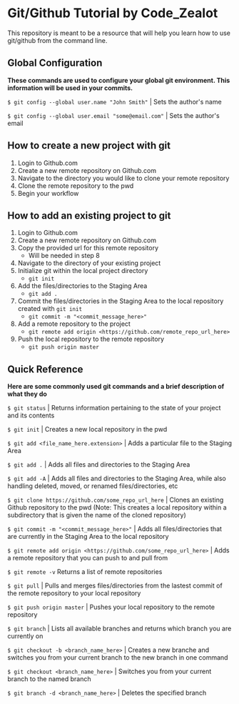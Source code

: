 # Git/Github Tutorial by Code_Zealot

This repository is meant to be a resource that will help you learn how to use git/github from the command line.


## Global Configuration
**These commands are used to configure your global git environment. This information will be used in your commits.**

`$ git config --global user.name "John Smith"`
| Sets the author's name

`$ git config --global user.email "some@email.com"` | Sets the author's email


## How to create a new project with git
1. Login to Github.com
2. Create a new remote repository on Github.com
3. Navigate to the directory you would like to clone your remote repository
4. Clone the remote repository to the pwd
5. Begin your workflow

## How to add an existing project to git
1. Login to Github.com
2. Create a new remote repository on Github.com
3. Copy the provided url for this remote repository
	- Will be needed in step 8
2. Navigate to the directory of your existing project
5. Initialize git within the local project directory
	- `git init`
6. Add the files/directories to the Staging Area
	- `git add .`
7. Commit the files/directories in the Staging Area to the local repository created with `git init`
	- `git commit -m "<commit_message_here>"`
8. Add a remote repository to the project
	- `git remote add origin <https://github.com/remote_repo_url_here>`
9. Push the local repository to the remote repository
	- `git push origin master`


## Quick Reference
**Here are some commonly used git commands and a brief description of what they do**

`$ git status`
| Returns information pertaining to the state of your project and its contents

`$ git init`
| Creates a new local repository in the pwd

`$ git add <file_name_here.extension>`
| Adds a particular file to the Staging Area

`$ git add .`
| Adds all files and directories to the Staging Area

`$ git add -A`
| Adds all files and directories to the Staging Area, while also handling deleted, moved, or renamed files/directories, etc

`$ git clone https://github.com/some_repo_url_here`
| Clones an existing Github repository to the pwd (Note: This creates a local repository within a subdirectory that is given the name of the cloned repository)

`$ git commit -m "<commit_message_here>"`
| Adds all files/directories that are currently in the Staging Area to the local repository

`$ git remote add origin <https://github.com/some_repo_url_here>`
| Adds a remote repository that you can push to and pull from

`$ git remote -v`
Returns a list of remote repositories

`$ git pull`
| Pulls and merges files/directories from the lastest commit of the remote repository to your local repository

`$ git push origin master`
| Pushes your local repository to the remote repository

`$ git branch`
| Lists all available branches and returns which branch you are currently on

`$ git checkout -b <branch_name_here>`
| Creates a new branche and switches you from your current branch to the new branch in one command

`$ git checkout <branch_name_here>`
| Switches you from your current branch to the named branch

`$ git branch -d <branch_name_here>`
| Deletes the specified branch

